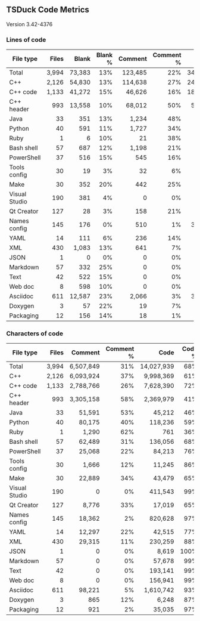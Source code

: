 ## TSDuck Code Metrics

Version 3.42-4376

### Lines of code

| File type     |      Files |      Blank |   Blank % |    Comment | Comment % |       Code |    Code % |      Total |
| ------------- | ---------: | ---------: | --------: | ---------: | --------: | ---------: | --------: | ---------: |
| Total         |      3,994 |     73,383 |       13% |    123,485 |       22% |    347,021 |       63% |    543,889 |
| C++           |      2,126 |     54,830 |       13% |    114,638 |       27% |    240,342 |       58% |    409,810 |
| C++ code      |      1,133 |     41,272 |       15% |     46,626 |       16% |    187,184 |       68% |    275,082 |
| C++ header    |        993 |     13,558 |       10% |     68,012 |       50% |     53,158 |       39% |    134,728 |
| Java          |         33 |        351 |       13% |      1,234 |       48% |        981 |       38% |      2,566 |
| Python        |         40 |        591 |       11% |      1,727 |       34% |      2,715 |       53% |      5,033 |
| Ruby          |          1 |          6 |       10% |         21 |       38% |         28 |       50% |         55 |
| Bash shell    |         57 |        687 |       12% |      1,198 |       21% |      3,618 |       65% |      5,503 |
| PowerShell    |         37 |        516 |       15% |        545 |       16% |      2,266 |       68% |      3,327 |
| Tools config  |         30 |         19 |        3% |         32 |        6% |        457 |       89% |        508 |
| Make          |         30 |        352 |       20% |        442 |       25% |        962 |       54% |      1,756 |
| Visual Studio |        190 |        381 |        4% |          0 |        0% |      7,636 |       95% |      8,017 |
| Qt Creator    |        127 |         28 |        3% |        158 |       21% |        565 |       75% |        751 |
| Names config  |        145 |        176 |        0% |        510 |        1% |     30,134 |       97% |     30,820 |
| YAML          |         14 |        111 |        6% |        236 |       14% |      1,253 |       78% |      1,600 |
| XML           |        430 |      1,083 |       13% |        641 |        7% |      6,529 |       79% |      8,253 |
| JSON          |          1 |          0 |        0% |          0 |        0% |        226 |      100% |        226 |
| Markdown      |         57 |        332 |       25% |          0 |        0% |        977 |       74% |      1,309 |
| Text          |         42 |        522 |       15% |          0 |        0% |      2,923 |       84% |      3,445 |
| Web doc       |          8 |        598 |       10% |          0 |        0% |      5,025 |       89% |      5,623 |
| Asciidoc      |        611 |     12,587 |       23% |      2,066 |        3% |     39,270 |       72% |     53,923 |
| Doxygen       |          3 |         57 |       22% |         19 |        7% |        178 |       70% |        254 |
| Packaging     |         12 |        156 |       14% |         18 |        1% |        936 |       84% |      1,110 |

### Characters of code

| File type     |      Files |    Comment | Comment % |       Code |    Code % |      Total |
| ------------- | ---------: | ---------: | --------: | ---------: | --------: | ---------: |
| Total         |      3,994 |  6,507,849 |       31% | 14,027,939 |       68% | 20,609,188 |
| C++           |      2,126 |  6,093,924 |       37% |  9,998,369 |       61% | 16,147,123 |
| C++ code      |      1,133 |  2,788,766 |       26% |  7,628,390 |       72% | 10,458,428 |
| C++ header    |        993 |  3,305,158 |       58% |  2,369,979 |       41% |  5,688,695 |
| Java          |         33 |     51,591 |       53% |     45,212 |       46% |     97,154 |
| Python        |         40 |     80,175 |       40% |    118,236 |       59% |    199,002 |
| Ruby          |          1 |      1,290 |       62% |        761 |       36% |      2,057 |
| Bash shell    |         57 |     62,489 |       31% |    136,056 |       68% |    199,232 |
| PowerShell    |         37 |     25,068 |       22% |     84,213 |       76% |    109,797 |
| Tools config  |         30 |      1,666 |       12% |     11,245 |       86% |     12,930 |
| Make          |         30 |     22,889 |       34% |     43,479 |       65% |     66,720 |
| Visual Studio |        190 |          0 |        0% |    411,543 |       99% |    411,940 |
| Qt Creator    |        127 |      8,776 |       33% |     17,019 |       65% |     25,823 |
| Names config  |        145 |     18,362 |        2% |    820,628 |       97% |    839,166 |
| YAML          |         14 |     12,297 |       22% |     42,515 |       77% |     54,923 |
| XML           |        430 |     29,315 |       11% |    230,259 |       88% |    260,657 |
| JSON          |          1 |          0 |        0% |      8,619 |      100% |      8,619 |
| Markdown      |         57 |          0 |        0% |     57,678 |       99% |     58,010 |
| Text          |         42 |          0 |        0% |    193,141 |       99% |    193,664 |
| Web doc       |          8 |          0 |        0% |    156,941 |       99% |    157,539 |
| Asciidoc      |        611 |     98,221 |        5% |  1,610,742 |       93% |  1,721,550 |
| Doxygen       |          3 |        865 |       12% |      6,248 |       87% |      7,170 |
| Packaging     |         12 |        921 |        2% |     35,035 |       97% |     36,112 |
